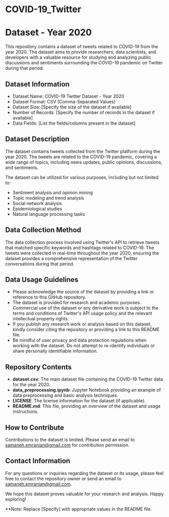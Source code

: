 # COVID-19_Twitter
# Dataset - Year 2020

This repository contains a dataset of tweets related to COVID-19 from the year 2020. The dataset aims to provide researchers, data scientists, and developers with a valuable resource for studying and analyzing public discussions and sentiments surrounding the COVID-19 pandemic on Twitter during that period.

## Dataset Information

- Dataset Name: COVID-19 Twitter Dataset - Year 2020
- Dataset Format: CSV (Comma-Separated Values)
- Dataset Size: [Specify the size of the dataset if available]
- Number of Records: [Specify the number of records in the dataset if available]
- Data Fields: [List the fields/columns present in the dataset]

## Dataset Description

The dataset contains tweets collected from the Twitter platform during the year 2020. The tweets are related to the COVID-19 pandemic, covering a wide range of topics, including news updates, public opinions, discussions, and sentiments. 

The dataset can be utilized for various purposes, including but not limited to:

- Sentiment analysis and opinion mining
- Topic modeling and trend analysis
- Social network analysis
- Epidemiological studies
- Natural language processing tasks

## Data Collection Method

The data collection process involved using Twitter's API to retrieve tweets that matched specific keywords and hashtags related to COVID-19. The tweets were collected in real-time throughout the year 2020, ensuring the dataset provides a comprehensive representation of the Twitter conversations during that period.

## Data Usage Guidelines

- Please acknowledge the source of the dataset by providing a link or reference to this GitHub repository.
- The dataset is provided for research and academic purposes. Commercial use of the dataset or any derivative work is subject to the terms and conditions of Twitter's API usage policy and the relevant intellectual property rights.
- If you publish any research work or analysis based on this dataset, kindly consider citing the repository or providing a link to this README file.
- Be mindful of user privacy and data protection regulations when working with the dataset. Do not attempt to re-identify individuals or share personally identifiable information.

## Repository Contents

- **dataset.csv**: The main dataset file containing the COVID-19 Twitter data for the year 2020.
- **data_preprocessing.ipynb**: Jupyter Notebook providing an example of data preprocessing and basic analysis techniques.
- **LICENSE**: The license information for the dataset (if applicable).
- **README.md**: This file, providing an overview of the dataset and usage instructions.

## How to Contribute

Contributions to the dataset is limited. Please send an email to samaneh.emranian@gmail.com for contribution permission.

## Contact Information

For any questions or inquiries regarding the dataset or its usage, please feel free to contact the repository owner or send an email to samaneh.emranian@gmail.com.

We hope this dataset proves valuable for your research and analysis. Happy exploring!

**Note: Replace [Specify] with appropriate values in the README file.

